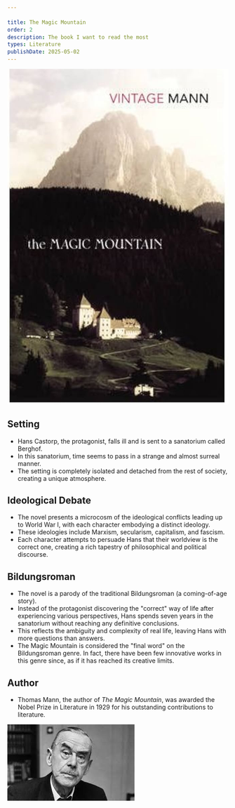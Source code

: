 ```yaml
---

title: The Magic Mountain  
order: 2  
description: The book I want to read the most  
types: Literature
publishDate: 2025-05-02
---
```


![Cover of The Magic Mountain](image-1.png)

## Setting  
- Hans Castorp, the protagonist, falls ill and is sent to a sanatorium called Berghof.  
- In this sanatorium, time seems to pass in a strange and almost surreal manner.  
- The setting is completely isolated and detached from the rest of society, creating a unique atmosphere.  

## Ideological Debate  
- The novel presents a microcosm of the ideological conflicts leading up to World War I, with each character embodying a distinct ideology.  
- These ideologies include Marxism, secularism, capitalism, and fascism.  
- Each character attempts to persuade Hans that their worldview is the correct one, creating a rich tapestry of philosophical and political discourse.  

## Bildungsroman  
- The novel is a parody of the traditional Bildungsroman (a coming-of-age story).  
- Instead of the protagonist discovering the "correct" way of life after experiencing various perspectives, Hans spends seven years in the sanatorium without reaching any definitive conclusions.  
- This reflects the ambiguity and complexity of real life, leaving Hans with more questions than answers.  
- The Magic Mountain is considered the "final word" on the Bildungsroman genre. In fact, there have been few innovative works in this genre since, as if it has reached its creative limits.  

## Author  
- Thomas Mann, the author of *The Magic Mountain*, was awarded the Nobel Prize in Literature in 1929 for his outstanding contributions to literature.  

![Illustration related to The Magic Mountain](image.png)
